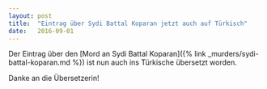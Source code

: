 ```yaml
---
layout: post
title:  "Eintrag über Sydi Battal Koparan jetzt auch auf Türkisch"
date:   2016-09-01
---
```


Der Eintrag über den [Mord an Sydi Battal Koparan]({% link _murders/sydi-battal-koparan.md %}) ist nun auch ins Türkische übersetzt worden.

Danke an die Übersetzerin!